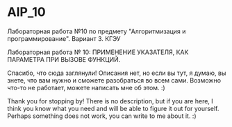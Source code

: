 # AIP_10
Лабораторная работа №10 по предмету "Алгоритмизация и программирование". Вариант 3. КГЭУ

Лабораторная работа № 10: ПРИМЕНЕНИЕ УКАЗАТЕЛЯ, КАК ПАРАМЕТРА ПРИ ВЫЗОВЕ ФУНКЦИЙ.

Спасибо, что сюда заглянули!
Описания нет, но если вы тут, я думаю, вы знете, что вам нужно и сможете разобраться во всем сами.
Возможно что-то не работает, можете написать мне об этом. :)

Thank you for stopping by!
There is no description, but if you are here, I think you know what you need and will be able to figure it out for yourself.
Perhaps something does not work, you can write to me about it. :)
